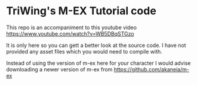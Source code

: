 # TriWing's M-EX Tutorial code

This repo is an accompaniment to this youtube video https://www.youtube.com/watch?v=WB5DBqSTGzo

It is only here so you can gett a better look at the source code. I have not provided any asset files which you would need to compile with. 

Instead of using the version of m-ex here for your character I would advise downloading a newer version of m-ex from https://github.com/akaneia/m-ex